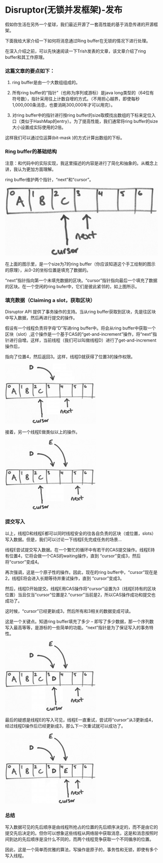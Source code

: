 # Disruptor(无锁并发框架)-发布

假如你生活在另外一个星球，我们最近开源了一套高性能的基于消息传递的开源框架。

下面我给大家介绍一下如何将消息通过Ring buffer在无锁的情况下进行处理。

在深入介绍之前，可以先快速阅读一下Trish发表的文章，该文章介绍了ring buffer和其工作原理。


### 这篇文章的要点如下：

1. ring buffer是由一个大数组组成的。

2. 所有ring buffer的“指针”（也称为序列或游标）是java long类型的（64位有符号数），指针采用往上计数自增的方式。（不用担心越界，即使每秒1,000,000条消息，也要消耗300,000年才可以用完）。

3. 对ring buffer中的指针进行按ring buffer的size取模找出数组的下标来定位入口（类似于HashMap的entry）。为了提高性能，我们通常将ring buffer的size大小设置成实际使用的2倍。

这样我们可以通过位运算(bit-mask )的方式计算出数组的下标。

### Ring buffer的基础结构
注意：和代码中的实际实现，我这里描述的内容是进行了简化和抽象的。从概念上讲，我认为更加方面理解。

ring buffer维护两个指针，“next”和“cursor”。

![](images/basic-structure1.jpg)

在上面的图示里，是一个size为7的ring buffer（你应该知道这个手工绘制的图示的原理），从0-2的坐标位置是填充了数据的。

“next”指针指向第一个未填充数据的区块。“cursor”指针指向最后一个填充了数据的区块。在一个空闲的ring bufer中，它们是彼此紧邻的，如上图所示。

### 填充数据（Claiming a slot，获取区块）
Disruptor API 提供了事务操作的支持。当从ring buffer获取到区块，先是往区块中写入数据，然后再进行提交的操作。

假设有一个线程负责将字母“D”写进ring buffer中。将会从ring buffer中获取一个区块（slot）,这个操作是一个基于CAS的“get-and-increment”操作，将“next”指针进行自增。这样，当前线程（我们可以叫做线程D）进行了get-and-increment操作后，

指向了位置4，然后返回3。这样，线程D就获得了位置3的操作权限。

![](images/after-d-claim2-300x197.jpg)

接着，另一个线程E做类似以上的操作。

![](images/after-e-claim3-300x233.jpg)

### 提交写入
以上，线程D和线程E都可以同时线程安全的往各自负责的区块（或位置，slots）写入数据。但是，我们可以讨论一下线程E先完成任务的场景…

线程E尝试提交写入数据。在一个繁忙的循环中有若干的CAS提交操作。线程E持有位置4，它将会做一个CAS的waiting操作，直到  “cursor”变成3，然后将“cursor”变成4。

再次强调，这是一个原子性的操作。因此，现在的ring buffer中，“cursor”现在是2，线程E将会进入长期等待并重试操作，直到 “cursor”变成3。

然后，线程D开始提交。线程E用CAS操作将“cursor”设置为3（线程E持有的区块位置）当且仅当“cursor”位置是2.“cursor”当前是2，所以CAS操作成功和提交也成功了。

这时候，“cursor”已经更新成3，然后所有和3相关的数据变成可读。

这是一个关键点。知道ring buffer填充了多少 – 即写了多少数据，那一个序列数写入最高等等，是游标的一些简单的功能。“next”指针是为了保证写入的事务特性。

![](images/after-d-commits4-300x233.jpg)

最后的疑惑是线程E的写入可见，线程E一直重试，尝试将“cursor”从3更新成4，经过线程D操作后已经更新成3，那么下一次重试就可以成功了。

![](images/after-e-commits5-300x233.jpg)

### 总结
写入数据可见的先后顺序是由线程所抢占的位置的先后顺序决定的，而不是由它的提交先后决定的。但你可以想象这些线程从网络层中获取消息，这是和消息按照时间到达的先后顺序是没什么不同的，而两个线程竞争获取一个不同循序的位置。

因此，这是一个简单而优雅的算法，写操作是原子的，事务性和无锁，即使有多个写入线程。